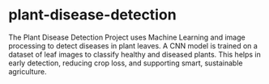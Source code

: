 # plant-disease-detection
The Plant Disease Detection Project uses Machine Learning and image processing to detect diseases in plant leaves. A CNN model is trained on a dataset of leaf images to classify healthy and diseased plants. This helps in early detection, reducing crop loss, and supporting smart, sustainable agriculture.
